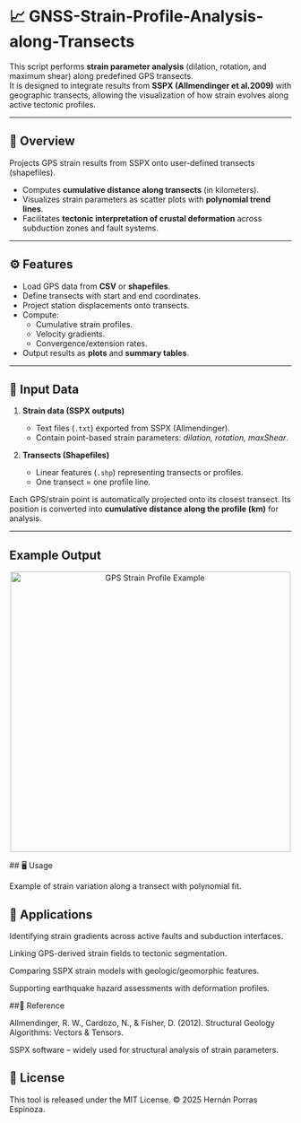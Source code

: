 # 📈 GNSS-Strain-Profile-Analysis-along-Transects

This script performs **strain parameter analysis** (dilation, rotation, and maximum shear) along predefined GPS transects.  
It is designed to integrate results from **SSPX (Allmendinger et al.2009)** with geographic transects, allowing the visualization of how strain evolves along active tectonic profiles.  


---

## 🔎 Overview
Projects GPS strain results from SSPX onto user-defined transects (shapefiles).  
- Computes **cumulative distance along transects** (in kilometers).  
- Visualizes strain parameters as scatter plots with **polynomial trend lines**.  
- Facilitates **tectonic interpretation of crustal deformation** across subduction zones and fault systems.  

---

## ⚙️ Features
- Load GPS data from **CSV** or **shapefiles**.
- Define transects with start and end coordinates.
- Project station displacements onto transects.
- Compute:
  - Cumulative strain profiles.
  - Velocity gradients.
  - Convergence/extension rates.
- Output results as **plots** and **summary tables**.

---

## 📂 Input Data
1. **Strain data (SSPX outputs)**  
   - Text files (`.txt`) exported from SSPX (Allmendinger).  
   - Contain point-based strain parameters: *dilation, rotation, maxShear*.  

2. **Transects (Shapefiles)**  
   - Linear features (`.shp`) representing transects or profiles.  
   - One transect = one profile line.  

Each GPS/strain point is automatically projected onto its closest transect. Its position is converted into **cumulative distance along the profile (km)** for analysis.


---
## Example Output

<p align="center"> <img width="500" alt="GPS Strain Profile Example" src="https://github.com/user-attachments/assets/ed705d6e-1cff-4ace-9907-fb6e97a02cd0" /> </p>
## 🖥️ Usage

Example of strain variation along a transect with polynomial fit.

## 🔬 Applications

Identifying strain gradients across active faults and subduction interfaces.

Linking GPS-derived strain fields to tectonic segmentation.

Comparing SSPX strain models with geologic/geomorphic features.

Supporting earthquake hazard assessments with deformation profiles.

##📜 Reference

Allmendinger, R. W., Cardozo, N., & Fisher, D. (2012). Structural Geology Algorithms: Vectors & Tensors.

SSPX software – widely used for structural analysis of strain parameters.

## 📜 License

This tool is released under the MIT License.
© 2025 Hernán Porras Espinoza.



